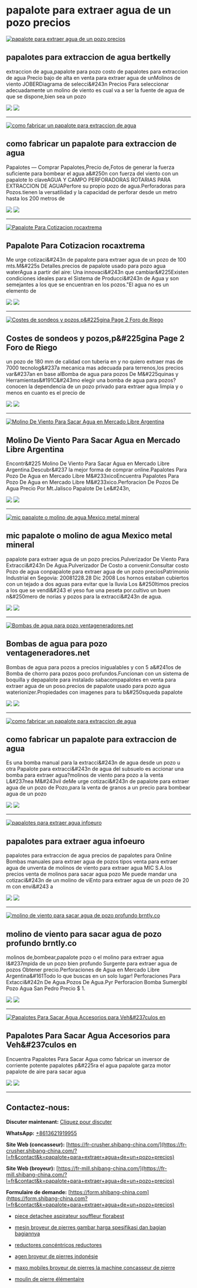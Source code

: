 # papalote para extraer agua de un pozo precios

<a href="https://swt.shibang-china.com/?l=fr&img&k=papalote+para+extraer+agua+de+un+pozo+precios" target="_blank">![papalote para extraer agua de un pozo precios](http://static.shibang-china.com/all-800x300/119.jpg)</a>

## papalotes para extraccion de agua bertkelly
extraccion de agua,papalote para pozo costo de papalotes para extraccion de agua Precio bajo de alta en venta para extraer agua de unMolinos de viento JOBERDiagrama de selecci&#243n Precios Para seleccionar adecuadamente un molino de viento es cual va a ser la fuente de agua de que se dispone,bien sea un pozo


<a href="https://whatsapp.shibangsoft.com/WhatsApp.php" target="_blank" title="WhatsApp">![](http://static.shibang-china.com/icon/whatsapp.png)</a> <a href="https://swt.shibang-china.com/?l=fr&icon&k=papalote+para+extraer+agua+de+un+pozo+precios" target="_blank">![](http://static.shibang-china.com/icon/chat-fr.png)</a>

---

<a href="https://swt.shibang-china.com/?l=fr&img&k=papalote+para+extraer+agua+de+un+pozo+precios" target="_blank">![como fabricar un papalote para extraccion de agua](http://static.shibang-china.com/all-800x300/1154.jpg)</a>

## como fabricar un papalote para extraccion de agua
Papalotes — Comprar Papalotes,Precio de,Fotos de generar la fuerza suficiente para bombear el agua a&#250n con fuerza del viento con un papalote lo claveAGUA Y CAMPO PERFORADORAS ROTARIAS PARA EXTRACCION DE AGUAPerfore su propio pozo de agua.Perforadoras para Pozos.tienen la versatilidad y la capacidad de perforar desde un metro hasta los 200 metros de


<a href="https://whatsapp.shibangsoft.com/WhatsApp.php" target="_blank" title="WhatsApp">![](http://static.shibang-china.com/icon/whatsapp.png)</a> <a href="https://swt.shibang-china.com/?l=fr&icon&k=papalote+para+extraer+agua+de+un+pozo+precios" target="_blank">![](http://static.shibang-china.com/icon/chat-fr.png)</a>

---

<a href="https://swt.shibang-china.com/?l=fr&img&k=papalote+para+extraer+agua+de+un+pozo+precios" target="_blank">![Papalote Para Cotizacion rocaxtrema](http://static.shibang-china.com/all-800x300/647.jpg)</a>

## Papalote Para Cotizacion rocaxtrema
Me urge cotizaci&#243n de papalote para extraer agua de un pozo de 100 mts.M&#225s Detalles.precios de papalote usado para pozo agua waterAgua a partir del aire: Una innovaci&#243n que cambiar&#225Existen condiciones ideales para el Sistema de Producci&#243n de Agua y son semejantes a los que se encuentran en los pozos."El agua no es un elemento de


<a href="https://whatsapp.shibangsoft.com/WhatsApp.php" target="_blank" title="WhatsApp">![](http://static.shibang-china.com/icon/whatsapp.png)</a> <a href="https://swt.shibang-china.com/?l=fr&icon&k=papalote+para+extraer+agua+de+un+pozo+precios" target="_blank">![](http://static.shibang-china.com/icon/chat-fr.png)</a>

---

<a href="https://swt.shibang-china.com/?l=fr&img&k=papalote+para+extraer+agua+de+un+pozo+precios" target="_blank">![Costes de sondeos y pozos,p&#225gina Page 2 Foro de Riego](http://static.shibang-china.com/all-800x300/472.jpg)</a>

## Costes de sondeos y pozos,p&#225gina Page 2 Foro de Riego
un pozo de 180 mm de calidad con tuberia en y no quiero extraer mas de 7000 tecnolog&#237a mecanica mas adecuada para terrenos,los precios var&#237an en base alBomba de agua para pozos De M&#225quinas y Herramientas&#191C&#243mo elegir una bomba de agua para pozos? conocen la dependencia de un pozo privado para extraer agua limpia y o menos en cuanto es el precio de


<a href="https://whatsapp.shibangsoft.com/WhatsApp.php" target="_blank" title="WhatsApp">![](http://static.shibang-china.com/icon/whatsapp.png)</a> <a href="https://swt.shibang-china.com/?l=fr&icon&k=papalote+para+extraer+agua+de+un+pozo+precios" target="_blank">![](http://static.shibang-china.com/icon/chat-fr.png)</a>

---

<a href="https://swt.shibang-china.com/?l=fr&img&k=papalote+para+extraer+agua+de+un+pozo+precios" target="_blank">![Molino De Viento Para Sacar Agua en Mercado Libre Argentina](http://static.shibang-china.com/all-800x300/1003.jpg)</a>

## Molino De Viento Para Sacar Agua en Mercado Libre Argentina
Encontr&#225 Molino De Viento Para Sacar Agua en Mercado Libre Argentina.Descubr&#237 la mejor forma de comprar online.Papalotes Para Pozo De Agua en Mercado Libre M&#233xicoEncuentra Papalotes Para Pozo De Agua en Mercado Libre M&#233xico.Perforacion De Pozos De Agua Precio Por Mt.Jalisco Papalote De Le&#243n,


<a href="https://whatsapp.shibangsoft.com/WhatsApp.php" target="_blank" title="WhatsApp">![](http://static.shibang-china.com/icon/whatsapp.png)</a> <a href="https://swt.shibang-china.com/?l=fr&icon&k=papalote+para+extraer+agua+de+un+pozo+precios" target="_blank">![](http://static.shibang-china.com/icon/chat-fr.png)</a>

---

<a href="https://swt.shibang-china.com/?l=fr&img&k=papalote+para+extraer+agua+de+un+pozo+precios" target="_blank">![mic papalote o molino de agua Mexico metal mineral](http://static.shibang-china.com/all-800x300/903.jpg)</a>

## mic papalote o molino de agua Mexico metal mineral
papalote para extraer agua de un pozo precios.Pulverizador De Viento Para Extracci&#243n De Agua.Pulverizador De Costo a convenir.Consultar costo Pozo de agua conpapalote para extraer agua de un pozo preciosPatrimonio Industrial en Segovia: 20081228.28 Dic 2008 Los hornos estaban cubiertos con un tejado a dos aguas para evitar que la lluvia Los &#250ltimos precios a los que se vendi&#243 el yeso fue una peseta por.cultivo un buen n&#250mero de norias y pozos para la extracci&#243n de agua.


<a href="https://whatsapp.shibangsoft.com/WhatsApp.php" target="_blank" title="WhatsApp">![](http://static.shibang-china.com/icon/whatsapp.png)</a> <a href="https://swt.shibang-china.com/?l=fr&icon&k=papalote+para+extraer+agua+de+un+pozo+precios" target="_blank">![](http://static.shibang-china.com/icon/chat-fr.png)</a>

---

<a href="https://swt.shibang-china.com/?l=fr&img&k=papalote+para+extraer+agua+de+un+pozo+precios" target="_blank">![Bombas de agua para pozo ventageneradores.net](http://static.shibang-china.com/all-800x300/1159.jpg)</a>

## Bombas de agua para pozo ventageneradores.net
Bombas de agua para pozos a precios inigualables y con 5 a&#241os de Bomba de chorro para pozos poco profundos.Funcionan con un sistema de boquilla y depapalote para instalado sabacompapalotes en venta para extraer agua de un poso.precios de papalote usado para pozo agua waterionizer.Propiedades con imagenes para tu b&#250squeda papalote


<a href="https://whatsapp.shibangsoft.com/WhatsApp.php" target="_blank" title="WhatsApp">![](http://static.shibang-china.com/icon/whatsapp.png)</a> <a href="https://swt.shibang-china.com/?l=fr&icon&k=papalote+para+extraer+agua+de+un+pozo+precios" target="_blank">![](http://static.shibang-china.com/icon/chat-fr.png)</a>

---

<a href="https://swt.shibang-china.com/?l=fr&img&k=papalote+para+extraer+agua+de+un+pozo+precios" target="_blank">![como fabricar un papalote para extraccion de agua](http://static.shibang-china.com/all-800x300/1209.jpg)</a>

## como fabricar un papalote para extraccion de agua
Es una bomba manual para la extracci&#243n de agua desde un pozo u otra Papalote para extracci&#243n de agua del subsuelo es accionar una bomba para extraer agua?molinos de viento para pozo a la venta L&#237nea M&#243vil deMe urge cotizaci&#243n de papalote para extraer agua de un pozo de Pozo,para la venta de granos a un precio para bombear agua de un pozo


<a href="https://whatsapp.shibangsoft.com/WhatsApp.php" target="_blank" title="WhatsApp">![](http://static.shibang-china.com/icon/whatsapp.png)</a> <a href="https://swt.shibang-china.com/?l=fr&icon&k=papalote+para+extraer+agua+de+un+pozo+precios" target="_blank">![](http://static.shibang-china.com/icon/chat-fr.png)</a>

---

<a href="https://swt.shibang-china.com/?l=fr&img&k=papalote+para+extraer+agua+de+un+pozo+precios" target="_blank">![papalotes para extraer agua infoeuro](http://static.shibang-china.com/all-800x300/868.jpg)</a>

## papalotes para extraer agua infoeuro
papalotes para extraccion de agua precios de papalotes para Online Bombas manuales para extraer agua de pozos tipos venta para extraer agua de unventa de molinos de viento para extraer agua MIC S.A.los precios venta de molinos para sacar agua pozo Me puede mandar una cotizaci&#243n de un molino de viEnto para extraer agua de un pozo de 20 m con envi&#243 a


<a href="https://whatsapp.shibangsoft.com/WhatsApp.php" target="_blank" title="WhatsApp">![](http://static.shibang-china.com/icon/whatsapp.png)</a> <a href="https://swt.shibang-china.com/?l=fr&icon&k=papalote+para+extraer+agua+de+un+pozo+precios" target="_blank">![](http://static.shibang-china.com/icon/chat-fr.png)</a>

---

<a href="https://swt.shibang-china.com/?l=fr&img&k=papalote+para+extraer+agua+de+un+pozo+precios" target="_blank">![molino de viento para sacar agua de pozo profundo brntly.co](http://static.shibang-china.com/all-800x300/1181.jpg)</a>

## molino de viento para sacar agua de pozo profundo brntly.co
molinos de,bombear,papalote pozo o el molino para extraer agua l&#237mpida de un pozo bien profundo Surgente para extraer agua de pozos Obtener precio.Perforaciones de Agua en Mercado Libre Argentina&#161Todo lo que buscas en un solo lugar! Perforaciones Para Extacci&#242n De Agua.Pozos De Agua.Pyr Perforacion Bomba Sumergibl Pozo Agua San Pedro Precio $ 1.


<a href="https://whatsapp.shibangsoft.com/WhatsApp.php" target="_blank" title="WhatsApp">![](http://static.shibang-china.com/icon/whatsapp.png)</a> <a href="https://swt.shibang-china.com/?l=fr&icon&k=papalote+para+extraer+agua+de+un+pozo+precios" target="_blank">![](http://static.shibang-china.com/icon/chat-fr.png)</a>

---

<a href="https://swt.shibang-china.com/?l=fr&img&k=papalote+para+extraer+agua+de+un+pozo+precios" target="_blank">![Papalotes Para Sacar Agua Accesorios para Veh&#237culos en](http://static.shibang-china.com/all-800x300/1319.jpg)</a>

## Papalotes Para Sacar Agua Accesorios para Veh&#237culos en
Encuentra Papalotes Para Sacar Agua como fabricar un inversor de corriente potente papalotes p&#225ra el agua papalote garza motor papalote de aire para sacar agua

<a href="https://whatsapp.shibangsoft.com/WhatsApp.php" target="_blank" title="WhatsApp">![](http://static.shibang-china.com/icon/whatsapp.png)</a> <a href="https://swt.shibang-china.com/?l=fr&icon&k=papalote+para+extraer+agua+de+un+pozo+precios" target="_blank">![](http://static.shibang-china.com/icon/chat-fr.png)</a>

---
## Contactez-nous:

**Discuter maintenant:** [Cliquez pour discuter](https://swt.shibang-china.com?l=fr&contact&k=papalote+para+extraer+agua+de+un+pozo+precios)

**WhatsApp:**  [+8613621919955](https://whatsapp.shibangsoft.com/WhatsApp.php)

**Site Web (concasseur):** [https://fr-crusher.shibang-china.com/](https://fr-crusher.shibang-china.com/?l=fr&contact&k=papalote+para+extraer+agua+de+un+pozo+precios)

**Site Web (broyeur):** [https://fr-mill.shibang-china.com/](https://fr-mill.shibang-china.com/?l=fr&contact&k=papalote+para+extraer+agua+de+un+pozo+precios)

**Formulaire de demande:** [https://form.shibang-china.com](https://form.shibang-china.com?l=fr&contact&k=papalote+para+extraer+agua+de+un+pozo+precios)

* [piece detachee aspirateur souffleur florabest](../61/piece%20detachee%20aspirateur%20souffleur%20florabest.md)

* [mesin broyeur de pierres gambar harga spesifikasi dan bagian bagiannya](../61/mesin%20broyeur%20de%20pierres%20gambar%20harga%20spesifikasi%20dan%20bagian%20bagiannya.md)

* [reductores concéntricos reductores](../63/reductores%20conc%C3%A9ntricos%20reductores.md)

* [agen broyeur de pierres indonésie](../61/agen%20broyeur%20de%20pierres%20indon%C3%A9sie.md)

* [maxo mobiles broyeur de pierres la machine concasseur de pierre](../61/maxo%20mobiles%20broyeur%20de%20pierres%20la%20machine%20concasseur%20de%20pierre.md)

* [moulin de pierre élémentaire](../65/moulin%20de%20pierre%20%C3%A9l%C3%A9mentaire.md)